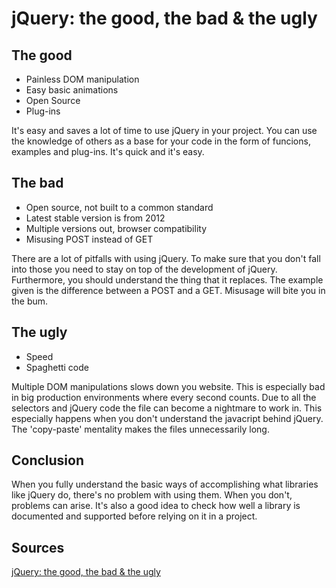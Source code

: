 # jQuery: the good, the bad & the ugly

## The good
+ Painless DOM manipulation
+ Easy basic animations
+ Open Source
+ Plug-ins

It's easy and saves a lot of time to use jQuery in your project. You can use the knowledge of others as a base for your code in the form of funcions, examples and plug-ins. It's quick and it's easy.

## The bad
+ Open source, not built to a common standard
+ Latest stable version is from 2012
+ Multiple versions out, browser compatibility
+ Misusing POST instead of GET

There are a lot of pitfalls with using jQuery. To make sure that you don't fall into those you need to stay on top of the development of jQuery. Furthermore, you should understand the thing that it replaces. The example given is the difference between a POST and a GET. Misusage will bite you in the bum.

## The ugly
+ Speed
+ Spaghetti code

Multiple DOM manipulations slows down you website. This is especially bad in big production environments where every second counts. Due to all the selectors and jQuery code the file can become a nightmare to work in. This especially happens when you don't understand the javacript behind jQuery. The 'copy-paste' mentality makes the files unnecessarily long.

## Conclusion
When you fully understand the basic ways of accomplishing what libraries like jQuery do, there's no problem with using them. When you don't, problems can arise. It's also a good idea to check how well a library is documented and supported before relying on it in a project.

## Sources
[jQuery: the good, the bad & the ugly](http://www.webdesignerdepot.com/2012/09/jquery-the-good-the-bad-and-the-ugly/)